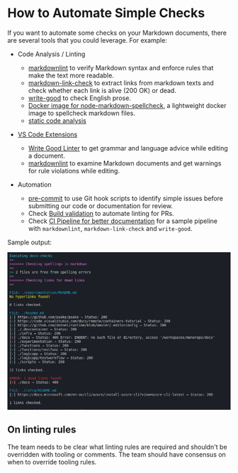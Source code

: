 # How to Automate Simple Checks

If you want to automate some checks on your Markdown documents, there are several tools that you could leverage. For example:

- Code Analysis / Linting
  - [markdownlint](../../code_reviews/recipes/markdown.md#markdownlint) to verify Markdown syntax and enforce rules that make the text more readable.
  - [markdown-link-check](https://github.com/tcort/markdown-link-check) to extract links from markdown texts and check whether each link is alive (200 OK) or dead.
  - [write-good](../../code_reviews/recipes/markdown.md#write_good) to check English prose.
  - [Docker image for node-markdown-spellcheck](https://github.com/tmaier/docker-markdown-spellcheck), a lightweight docker image to spellcheck markdown files.
  - [static code analysis](../../continuous_integration/dev_sec_ops/secret_management/static_code_analysis.md)

- [VS Code Extensions](../../code_reviews/recipes/markdown.md#vs_code_extensions)
  - [Write Good Linter](../../code_reviews/recipes/markdown.md#write_good_linter) to get grammar and language advice while editing a document.
  - [markdownlint](../../code_reviews/recipes/markdown.md#markdownlint_extension) to examine Markdown documents and get warnings for rule violations while editing.

- Automation
  - [pre-commit](https://pre-commit.com/) to use Git hook scripts to identify simple issues before submitting our code or documentation for review.
  - Check [Build validation](../../code_reviews/recipes/markdown.md#build_validation) to automate linting for PRs.
  - Check [CI Pipeline for better documentation](../../continuous_integration/markdown_linting/markdown_linting.md) for a sample pipeline with `markdownlint`, `markdown-link-check` and `write-good`.

Sample output:

![docs-checks](./images/docs_checks.png)

## On linting rules

The team needs to be clear what linting rules are required and shouldn't be overridden with tooling or comments. The team should have consensus on when to override tooling rules.
